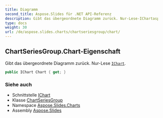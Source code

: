 ```yaml
---
title: Diagramm
second_title: Aspose.Slides für .NET API-Referenz
description: Gibt das übergeordnete Diagramm zurück. Nur-Lese-IChartaspose.slides.charts/ichart.
type: docs
weight: 30
url: /de/aspose.slides.charts/chartseriesgroup/chart/
---
```


## ChartSeriesGroup.Chart-Eigenschaft

Gibt das übergeordnete Diagramm zurück. Nur-Lese [`IChart`](../../ichart).

```csharp
public IChart Chart { get; }
```

### Siehe auch

* Schnittstelle [IChart](../../ichart)
* Klasse [ChartSeriesGroup](../../chartseriesgroup)
* Namespace [Aspose.Slides.Charts](../../chartseriesgroup)
* Assembly [Aspose.Slides](../../../)

<!-- DO NOT EDIT: generiert von xmldocmd für Aspose.Slides.dll -->